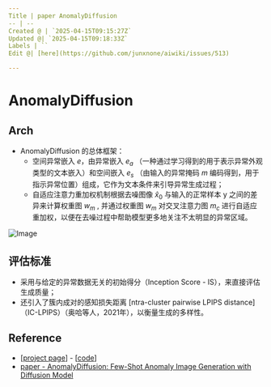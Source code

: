 ```yaml
---
Title | paper AnomalyDiffusion
-- | --
Created @ | `2025-04-15T09:15:27Z`
Updated @| `2025-04-15T09:18:33Z`
Labels | ``
Edit @| [here](https://github.com/junxnone/aiwiki/issues/513)

---
```

# AnomalyDiffusion


## Arch

- AnomalyDiffusion 的总体框架：
  - 空间异常嵌入 $e$，由异常嵌入 $e_{a}$ （一种通过学习得到的用于表示异常外观类型的文本嵌入）和空间嵌入 $e_{s}$ （由输入的异常掩码 $m$ 编码得到，用于指示异常位置）组成，它作为文本条件来引导异常生成过程；
  - 自适应注意力重加权机制根据去噪图像 $\hat{x}_{0}$ 与输入的正常样本 y  之间的差异来计算权重图 $w_m$ , 并通过权重图 $w_m$ 对交叉注意力图 $m_c$ 进行自适应重加权，以便在去噪过程中帮助模型更多地关注不太明显的异常区域。 
  

![Image](https://github.com/user-attachments/assets/233d5c9e-96ff-4c2b-b773-cd07401d4d36)


## 评估标准

- 采用与给定的异常数据无关的初始得分（Inception Score - IS），来直接评估生成质量；
- 还引入了簇内成对的感知损失距离 [ntra-cluster pairwise LPIPS distance]（IC-LPIPS）（奥哈等人，2021年），以衡量生成的多样性。

## Reference

- [[project page](https://sjtuplayer.github.io/anomalydiffusion-page/)]  - [[code](https://github.com/sjtuplayer/anomalydiffusion)]
- [paper - AnomalyDiffusion: Few-Shot Anomaly Image Generation with Diffusion Model](https://arxiv.org/abs/2312.05767)
